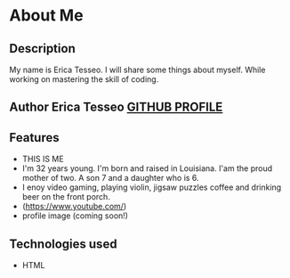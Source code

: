 # About Me
## Description
 My name is Erica Tesseo. I will share some things about myself. While working on mastering the skill of coding.
## Author Erica Tesseo [GITHUB PROFILE](https://github.com/eleetess/)
## Features 
- THIS IS ME
- I'm 32 years young. I'm born and raised in Louisiana. I'am the proud mother of two. A son 7 and a daughter who is 6. 
- I enoy video gaming, playing violin, jigsaw puzzles coffee and drinking beer on the front porch.
- (https://www.youtube.com/)
- profile image (coming soon!)
## Technologies used
- HTML